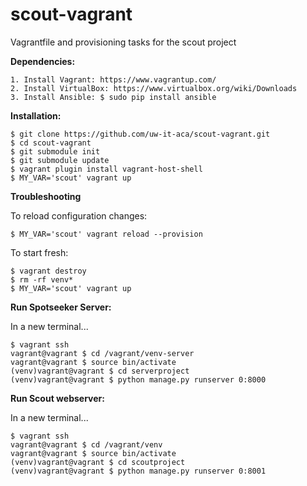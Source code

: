 # scout-vagrant
Vagrantfile and provisioning tasks for the scout project

**Dependencies:**

    1. Install Vagrant: https://www.vagrantup.com/
    2. Install VirtualBox: https://www.virtualbox.org/wiki/Downloads
    3. Install Ansible: $ sudo pip install ansible
    
**Installation:**

    $ git clone https://github.com/uw-it-aca/scout-vagrant.git 
    $ cd scout-vagrant
    $ git submodule init
    $ git submodule update
    $ vagrant plugin install vagrant-host-shell
    $ MY_VAR='scout' vagrant up
    
**Troubleshooting**

To reload configuration changes: 
    
    $ MY_VAR='scout' vagrant reload --provision

To start fresh: 
    
    $ vagrant destroy
    $ rm -rf venv*
    $ MY_VAR='scout' vagrant up

**Run Spotseeker Server:**

In a new terminal...    
    
    $ vagrant ssh 
    vagrant@vagrant $ cd /vagrant/venv-server
    vagrant@vagrant $ source bin/activate
    (venv)vagrant@vagrant $ cd serverproject
    (venv)vagrant@vagrant $ python manage.py runserver 0:8000
**Run Scout webserver:**

In a new terminal...  

    $ vagrant ssh 
    vagrant@vagrant $ cd /vagrant/venv
    vagrant@vagrant $ source bin/activate
    (venv)vagrant@vagrant $ cd scoutproject
    (venv)vagrant@vagrant $ python manage.py runserver 0:8001


